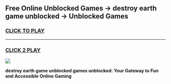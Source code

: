 
## Free Online Unblocked Games → destroy earth game unblocked → Unblocked Games
<h3>
<a href="https://premium.freeplayer.one?title=destroy_earth_game_unblocked&ref=21F">CLICK TO PLAY</a></h3>
<hr>

<h3>
<a href="https://premium.freeplayer.one?title=destroy_earth_game_unblocked&ref=21F">CLICK 2 PLAY</a>
  
</h3>

<a href="https://premium.freeplayer.one?title=destroy_earth_game_unblocked&ref=21F/"><img src="https://clearcache.store/games.png"></a>


**destroy earth game unblocked games unblocked: Your Gateway to Fun and Accessible Online Gaming**
